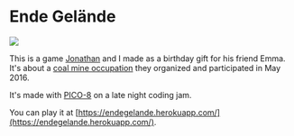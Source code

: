 # Ende Gelände

![](http://i.imgur.com/DiUNr3s.gif)

This is a game [Jonathan](https://www.facebook.com/jonathan.nylander) and I made as a birthday gift for his friend Emma. It's about a [coal mine occupation](https://www.youtube.com/watch?v=xa0dTUQL-Eo) they organized and participated in May 2016.

It's made with [PICO-8](http://www.lexaloffle.com/pico-8.php) on a late night coding jam.

You can play it at [https://endegelande.herokuapp.com/](https://endegelande.herokuapp.com/).
